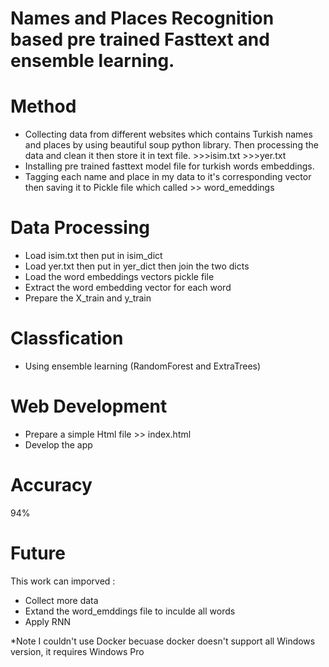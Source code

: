 # Names and Places Recognition based pre trained Fasttext and ensemble learning.

# Method
- Collecting data from different websites which contains Turkish names and places by using beautiful soup python library.
 Then processing the data and clean it then store it in text file. >>>isim.txt >>>yer.txt
- Installing pre trained fasttext model file for turkish words embeddings.
- Tagging each name and place in my data to it's corresponding vector then saving it to Pickle file which called >> word_emeddings 

# Data Processing
- Load isim.txt then put in isim_dict
- Load yer.txt then put in yer_dict then join the two dicts
- Load the word embeddings vectors pickle file
- Extract the word embedding vector for each word
- Prepare the X_train and y_train 

# Classfication 

- Using ensemble learning (RandomForest and ExtraTrees) 


# Web Development
- Prepare a simple Html file >> index.html
- Develop the app

# Accuracy 
  94% 
  
# Future
This work can imporved :
- Collect more data
- Extand the word_emddings file to inculde all words 
- Apply RNN



*Note I couldn't use Docker becuase docker doesn't support all Windows version, it requires Windows Pro

